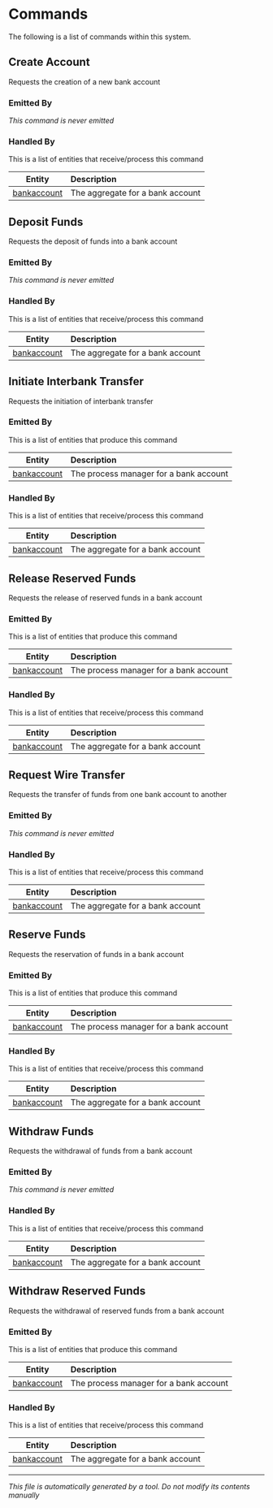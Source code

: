 # Commands
The following is a list of commands within this system.


## Create Account 
Requests the creation of a new bank account

### Emitted By
_This command is never emitted_

### Handled By
This is a list of entities that receive/process this command

| Entity | Description |
|---|:--|
| [bankaccount](./agg_index.md#bankaccount) | The aggregate for a bank account |


## Deposit Funds 
Requests the deposit of funds into a bank account

### Emitted By
_This command is never emitted_

### Handled By
This is a list of entities that receive/process this command

| Entity | Description |
|---|:--|
| [bankaccount](./agg_index.md#bankaccount) | The aggregate for a bank account |


## Initiate Interbank Transfer 
Requests the initiation of interbank transfer

### Emitted By
This is a list of entities that produce this command

| Entity | Description |
|---|:--|
| [bankaccount](./pm_index.md#bankaccount) | The process manager for a bank account |

### Handled By
This is a list of entities that receive/process this command

| Entity | Description |
|---|:--|
| [bankaccount](./agg_index.md#bankaccount) | The aggregate for a bank account |


## Release Reserved Funds 
Requests the release of reserved funds in a bank account

### Emitted By
This is a list of entities that produce this command

| Entity | Description |
|---|:--|
| [bankaccount](./pm_index.md#bankaccount) | The process manager for a bank account |

### Handled By
This is a list of entities that receive/process this command

| Entity | Description |
|---|:--|
| [bankaccount](./agg_index.md#bankaccount) | The aggregate for a bank account |


## Request Wire Transfer 
Requests the transfer of funds from one bank account to another

### Emitted By
_This command is never emitted_

### Handled By
This is a list of entities that receive/process this command

| Entity | Description |
|---|:--|
| [bankaccount](./agg_index.md#bankaccount) | The aggregate for a bank account |


## Reserve Funds 
Requests the reservation of funds in a bank account

### Emitted By
This is a list of entities that produce this command

| Entity | Description |
|---|:--|
| [bankaccount](./pm_index.md#bankaccount) | The process manager for a bank account |

### Handled By
This is a list of entities that receive/process this command

| Entity | Description |
|---|:--|
| [bankaccount](./agg_index.md#bankaccount) | The aggregate for a bank account |


## Withdraw Funds 
Requests the withdrawal of funds from a bank account

### Emitted By
_This command is never emitted_

### Handled By
This is a list of entities that receive/process this command

| Entity | Description |
|---|:--|
| [bankaccount](./agg_index.md#bankaccount) | The aggregate for a bank account |


## Withdraw Reserved Funds 
Requests the withdrawal of reserved funds from a bank account

### Emitted By
This is a list of entities that produce this command

| Entity | Description |
|---|:--|
| [bankaccount](./pm_index.md#bankaccount) | The process manager for a bank account |

### Handled By
This is a list of entities that receive/process this command

| Entity | Description |
|---|:--|
| [bankaccount](./agg_index.md#bankaccount) | The aggregate for a bank account |



---
_This file is automatically generated by a tool. Do not modify its contents manually_